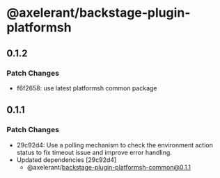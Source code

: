 # @axelerant/backstage-plugin-platformsh

## 0.1.2

### Patch Changes

- f6f2658: use latest platformsh common package

## 0.1.1

### Patch Changes

- 29c92d4: Use a polling mechanism to check the environment action status to fix timeout issue and improve error handling.
- Updated dependencies [29c92d4]
  - @axelerant/backstage-plugin-platformsh-common@0.1.1
